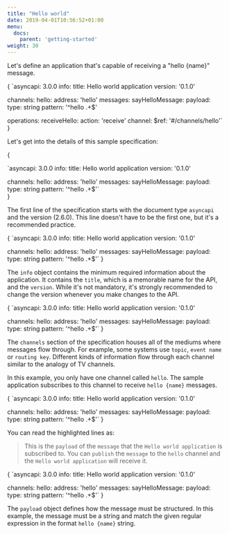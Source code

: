 ```yaml
---
title: "Hello world"
date: 2019-04-01T10:56:52+01:00
menu:
  docs:
    parent: 'getting-started'
weight: 30
---
```


Let's define an application that's capable of receiving a "hello {name}" message.

<CodeBlock>{
`asyncapi: 3.0.0
info:
  title: Hello world application
  version: '0.1.0'

channels:
  hello:
    address: 'hello'
    messages:
      sayHelloMessage:
        payload:
          type: string
          pattern: '^hello .+$'

operations:
  receiveHello:
    action: 'receive'
    channel:
      $ref: '#/channels/hello'`
      }
</CodeBlock>

Let's get into the details of this sample specification:

<CodeBlock highlightedLines={[1]}>
{

`asyncapi: 3.0.0
info:
  title: Hello world application
  version: '0.1.0'

channels:
  hello:
    address: 'hello'
    messages:
      sayHelloMessage:
        payload:
          type: string
          pattern: '^hello .+$'`       
}
</CodeBlock>

The first line of the specification starts with the document type `asyncapi` and the version (2.6.0). This line doesn't have to be the first one, but it's a recommended practice.

<CodeBlock highlightedLines={[2,3,4]}>
{
`asyncapi: 3.0.0
info:
  title: Hello world application
  version: '0.1.0'

channels:
  hello:
    address: 'hello'
    messages:
      sayHelloMessage:
        payload:
          type: string
          pattern: '^hello .+$'`
}
</CodeBlock>

The `info` object contains the minimum required information about the application. It contains the `title`, which is a memorable name for the API, and the `version`. While it's not mandatory, it's strongly recommended to change the version whenever you make changes to the API.

<CodeBlock highlightedLines={[5,6,7,8,9,10,11]}>
{
`asyncapi: 3.0.0
info:
  title: Hello world application
  version: '0.1.0'

channels:
  hello:
    address: 'hello'
    messages:
      sayHelloMessage:
        payload:
          type: string
          pattern: '^hello .+$'`
}
</CodeBlock>

The `channels` section of the specification houses all of the mediums where messages flow through. For example, some systems use `topic`, `event name` or `routing key`. Different kinds of information flow through each channel similar to the analogy of TV channels.

In this example, you only have one channel called `hello`. The sample application subscribes to this channel to receive `hello {name}` messages.

<CodeBlock highlightedLines={[6,7,8,9]}>
{
`asyncapi: 3.0.0
info:
  title: Hello world application
  version: '0.1.0'

channels:
  hello:
    address: 'hello'
    messages:
      sayHelloMessage:
        payload:
          type: string
          pattern: '^hello .+$'`
}
</CodeBlock>

You can read the highlighted lines as:
> This is the `payload` of the `message` that the `Hello world application` is subscribed to. You can `publish` the `message` to the `hello` channel and the `Hello world application` will receive it.

<CodeBlock highlightedLines={[9,10,11]}>
{
`asyncapi: 3.0.0
info:
  title: Hello world application
  version: '0.1.0'

channels:
  hello:
    address: 'hello'
    messages:
      sayHelloMessage:
        payload:
          type: string
          pattern: '^hello .+$'`
}
</CodeBlock>

The `payload` object defines how the message must be structured. In this example, the message must be a string and match the given regular expression in the format `hello {name}` string.
